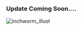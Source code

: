 ### Update Coming Soon....
![inchworm_illust](https://github.com/SEOSUK/inch_worm/assets/99397827/18774c07-8662-40a9-a0e4-abbc2ccb38eb)
